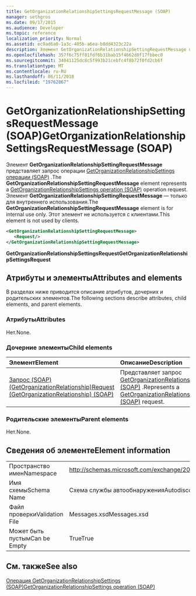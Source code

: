 ```yaml
---
title: GetOrganizationRelationshipSettingsRequestMessage (SOAP)
manager: sethgros
ms.date: 09/17/2015
ms.audience: Developer
ms.topic: reference
localization_priority: Normal
ms.assetid: ec9ad6a0-1a3c-405b-a6ea-b8dd4323c22a
description: Элемент GetOrganizationRelationshipSettingRequestMessage представляет запрос операции GetOrganizationRelationshipSettings операции (SOAP). Элемент GetOrganizationRelationshipSettingRequestMessage — только для внутреннего использования. Этот элемент не используется с клиентами.
ms.openlocfilehash: 357f6c75ff81fdf6b31bab15f4662d0f17fbbec0
ms.sourcegitcommit: 34041125dc8c5f993b21cebfc4f8b72f0fd2cb6f
ms.translationtype: MT
ms.contentlocale: ru-RU
ms.lasthandoff: 06/11/2018
ms.locfileid: "19762867"
---
```

# <a name="getorganizationrelationshipsettingsrequestmessage-soap"></a><span data-ttu-id="8e938-105">GetOrganizationRelationshipSettingsRequestMessage (SOAP)</span><span class="sxs-lookup"><span data-stu-id="8e938-105">GetOrganizationRelationshipSettingsRequestMessage (SOAP)</span></span>

<span data-ttu-id="8e938-106">Элемент **GetOrganizationRelationshipSettingRequestMessage** представляет запрос операции [GetOrganizationRelationshipSettings операции (SOAP)](getorganizationrelationshipsettings-operation-soap.md) .</span><span class="sxs-lookup"><span data-stu-id="8e938-106">The **GetOrganizationRelationshipSettingRequestMessage** element represents a [GetOrganizationRelationshipSettings operation (SOAP)](getorganizationrelationshipsettings-operation-soap.md) operation request.</span></span> <span data-ttu-id="8e938-107">Элемент **GetOrganizationRelationshipSettingRequestMessage** — только для внутреннего использования.</span><span class="sxs-lookup"><span data-stu-id="8e938-107">The **GetOrganizationRelationshipSettingRequestMessage** element is for internal use only.</span></span> <span data-ttu-id="8e938-108">Этот элемент не используется с клиентами.</span><span class="sxs-lookup"><span data-stu-id="8e938-108">This element is not used by clients.</span></span> 
  
```XML
<GetOrganizationRelationshipSettingRequestMessage>
   <Request/>
</GetOrganizationRelationshipSettingRequestMessage>
```

 <span data-ttu-id="8e938-109">**GetOrganizationRelationshipSettingsRequest**</span><span class="sxs-lookup"><span data-stu-id="8e938-109">**GetOrganizationRelationshipSettingsRequest**</span></span>
## <a name="attributes-and-elements"></a><span data-ttu-id="8e938-110">Атрибуты и элементы</span><span class="sxs-lookup"><span data-stu-id="8e938-110">Attributes and elements</span></span>

<span data-ttu-id="8e938-111">В разделах ниже приводится описание атрибутов, дочерних и родительских элементов.</span><span class="sxs-lookup"><span data-stu-id="8e938-111">The following sections describe attributes, child elements, and parent elements.</span></span>
  
### <a name="attributes"></a><span data-ttu-id="8e938-112">Атрибуты</span><span class="sxs-lookup"><span data-stu-id="8e938-112">Attributes</span></span>

<span data-ttu-id="8e938-113">Нет.</span><span class="sxs-lookup"><span data-stu-id="8e938-113">None.</span></span>
  
### <a name="child-elements"></a><span data-ttu-id="8e938-114">Дочерние элементы</span><span class="sxs-lookup"><span data-stu-id="8e938-114">Child elements</span></span>

|<span data-ttu-id="8e938-115">**Элемент**</span><span class="sxs-lookup"><span data-stu-id="8e938-115">**Element**</span></span>|<span data-ttu-id="8e938-116">**Описание**</span><span class="sxs-lookup"><span data-stu-id="8e938-116">**Description**</span></span>|
|:-----|:-----|
|[<span data-ttu-id="8e938-117">Запрос (SOAP) (GetOrganizationRelationship)</span><span class="sxs-lookup"><span data-stu-id="8e938-117">Request (GetOrganizationRelationship) (SOAP)</span></span>](request-getorganizationrelationshipsoap.md) <br/> |<span data-ttu-id="8e938-118">Представляет запрос [GetOrganizationRelationshipSettingsRequest (SOAP)](getorganizationrelationshipsettingsrequest-soap.md) .</span><span class="sxs-lookup"><span data-stu-id="8e938-118">Represents a [GetOrganizationRelationshipSettingsRequest (SOAP)](getorganizationrelationshipsettingsrequest-soap.md) request.</span></span>  <br/> |
   
### <a name="parent-elements"></a><span data-ttu-id="8e938-119">Родительские элементы</span><span class="sxs-lookup"><span data-stu-id="8e938-119">Parent elements</span></span>

<span data-ttu-id="8e938-120">Нет.</span><span class="sxs-lookup"><span data-stu-id="8e938-120">None.</span></span>
  
## <a name="element-information"></a><span data-ttu-id="8e938-121">Сведения об элементе</span><span class="sxs-lookup"><span data-stu-id="8e938-121">Element information</span></span>

|||
|:-----|:-----|
|<span data-ttu-id="8e938-122">Пространство имен</span><span class="sxs-lookup"><span data-stu-id="8e938-122">Namespace</span></span>  <br/> |http://schemas.microsoft.com/exchange/2010/Autodiscover  <br/> |
|<span data-ttu-id="8e938-123">Имя схемы</span><span class="sxs-lookup"><span data-stu-id="8e938-123">Schema Name</span></span>  <br/> |<span data-ttu-id="8e938-124">Схема службы автообнаружения</span><span class="sxs-lookup"><span data-stu-id="8e938-124">Autodiscover schema</span></span>  <br/> |
|<span data-ttu-id="8e938-125">Файл проверки</span><span class="sxs-lookup"><span data-stu-id="8e938-125">Validation File</span></span>  <br/> |<span data-ttu-id="8e938-126">Messages.xsd</span><span class="sxs-lookup"><span data-stu-id="8e938-126">Messages.xsd</span></span>  <br/> |
|<span data-ttu-id="8e938-127">Может быть пустым</span><span class="sxs-lookup"><span data-stu-id="8e938-127">Can be Empty</span></span>  <br/> |<span data-ttu-id="8e938-128">True</span><span class="sxs-lookup"><span data-stu-id="8e938-128">True</span></span>  <br/> |
   
## <a name="see-also"></a><span data-ttu-id="8e938-129">См. также</span><span class="sxs-lookup"><span data-stu-id="8e938-129">See also</span></span>



[<span data-ttu-id="8e938-130">Операция GetOrganizationRelationshipSettings (SOAP)</span><span class="sxs-lookup"><span data-stu-id="8e938-130">GetOrganizationRelationshipSettings operation (SOAP)</span></span>](getorganizationrelationshipsettings-operation-soap.md)

